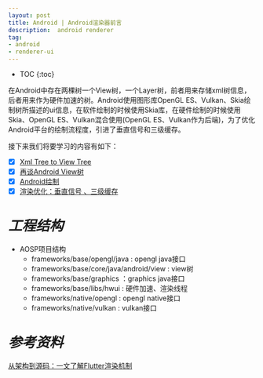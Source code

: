 ```yaml
---
layout: post
title: Android | Android渲染器前言
description:  android renderer
tag:
- android
- renderer-ui
---
```

* TOC
{:toc}


在Android中存在两棵树一个View树，一个Layer树，前者用来存储xml树信息，后者用来作为硬件加速的树。Android使用图形库OpenGL ES、Vulkan、Skia绘制树所描述的ui信息，在软件绘制的时候使用Skia库，在硬件绘制的时候使用Skia、OpenGL ES、Vulkan混合使用(OpenGL ES、Vulkan作为后端)，为了优化Android平台的绘制流程度，引进了垂直信号和三级缓存。

接下来我们将要学习的内容有如下：

- [x] [Xml Tree to View Tree]({{site.baseurl}}/2022-03-22/android-renderer-xmltree)
- [x] [再谈Android View树]({{site.baseurl}}/2022-05-08/android-renderer-viewtree)
- [x] [Android绘制]({{site.baseurl}}/2022-11-29/android-renderer-draw)
- [x] [渲染优化：垂直信号 、三级缓存]({{site.baseurl}}/2022-05-08/android-renderer-vsync-triplebuffer)

# *工程结构*

- AOSP项目结构
    - frameworks/base/opengl/java : opengl java接口
    - frameworks/base/core/java/android/view : view树
    - frameworks/base/graphics ：graphics java接口
    - frameworks/base/libs/hwui : 硬件加速、渲染线程
    - frameworks/native/opengl : opengl native接口
    - frameworks/native/vulkan : vulkan接口


# *参考资料*
[从架构到源码：一文了解Flutter渲染机制](https://developer.aliyun.com/article/770384)